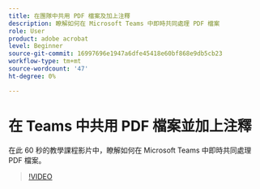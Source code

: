 ```yaml
---
title: 在團隊中共用 PDF 檔案及加上注釋
description: 瞭解如何在 Microsoft Teams 中即時共同處理 PDF 檔案
role: User
product: adobe acrobat
level: Beginner
source-git-commit: 16997696e1947a6dfe45418e60bf868e9db5cb23
workflow-type: tm+mt
source-wordcount: '47'
ht-degree: 0%

---
```


# 在 Teams 中共用 PDF 檔案並加上注釋

在此 60 秒的教學課程影片中，瞭解如何在 Microsoft Teams 中即時共同處理 PDF 檔案。

>[!VIDEO](https://video.tv.adobe.com/v/343048?quality=12&learn=on&hidetitle=true)